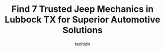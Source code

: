 ---
layout: ampstory
image: https://images.unsplash.com/photo-1532578498858-e21a39e0a449?ixlib=rb-4.0.3&ixid=MnwxMjA3fDB8MHxwaG90by1wYWdlfHx8fGVufDB8fHx8&auto=format&fit=crop&w=640&h=853&q=80
author: techidn
featured: false
description: Trust your vehicles maintenance and repairs to the 7 best Jeep Mechanic in Lubbock TX, USA. With their extensive experience, cutting-edge technology, and commitment to customer satisfaction
title: Find 7 Trusted Jeep Mechanics in Lubbock TX for Superior Automotive Solutions
cover:
   title: Find 7 Trusted Jeep Mechanics in Lubbock TX for Superior Automotive Solutions
   subtitle: Rickpate
   background: https://images.unsplash.com/photo-1532578498858-e21a39e0a449?ixlib=rb-4.0.3&ixid=MnwxMjA3fDB8MHxwaG90by1wYWdlfHx8fGVufDB8fHx8&auto=format&fit=crop&w=640&h=853&q=80

pages: 
 - layout: thirds
   top: <h1>#1 Monkey Mikes Auto Repair Inc.</h1>
   bottom: "<p>THE BEST mechanic in Lubbock. We take all 4 of our cars here and we have never had a bad experience with them or their work. Everyone is always so nice and honest that al</p>"
   background: https://www.knot35.com/toplist/wp-content/uploads/2023/06/best-jeep-mechanic-1-in-lubbock-tx-1685833928.jpeg
   backgroundblur: true
 - layout: thirds
   top: <h1>#2 Shepherds Auto Care</h1>
   bottom: "<p>7524 19th St, Lubbock, TX 79407, United States</p>"
   background: https://www.knot35.com/toplist/wp-content/uploads/2023/06/best-jeep-mechanic-2-in-lubbock-tx-1685833928.jpeg
   cta:
      link: https://www.knot35.com/toplist/find-7-trusted-jeep-mechanics-in-lubbock-tx-for-superior-automotive-solutions/
      text: Find 7 Trusted Jeep Mechanics in Lubbock TX for Superior Automotive Solutions
 - layout: thirds
   top: <h1>#3 Brandons Auto Repair & Diesel Service</h1>
   bottom: "<p>8509 Venita Ave, Lubbock, TX 79424, United States</p>"
   background: https://www.knot35.com/toplist/wp-content/uploads/2023/06/best-jeep-mechanic-3-in-lubbock-tx-1685833929.jpeg
   cta:
      link: https://www.knot35.com/toplist/find-7-trusted-jeep-mechanics-in-lubbock-tx-for-superior-automotive-solutions/
      text: Find 7 Trusted Jeep Mechanics in Lubbock TX for Superior Automotive Solutions
 - layout: thirds
   top: <h1>#4 Prock Automotive</h1>
   bottom: "<p>3334 34th St, Lubbock, TX 79410, United States</p>"
   background: https://images.unsplash.com/photo-1509114397022-ed747cca3f65?ixlib=rb-4.0.3&ixid=MnwxMjA3fDB8MHxwaG90by1wYWdlfHx8fGVufDB8fHx8&auto=format&fit=crop&w=640&h=853&q=80
   cta:
      link: https://www.knot35.com/toplist/find-7-trusted-jeep-mechanics-in-lubbock-tx-for-superior-automotive-solutions/
      text: Find 7 Trusted Jeep Mechanics in Lubbock TX for Superior Automotive Solutions
 - layout: thirds
   top: <h1>#5 American Auto Clinic</h1>
   bottom: "<p>2301 Marsha Sharp Fwy W, Lubbock, TX 79415, United States</p>"
   background: https://images.unsplash.com/photo-1547366785-564103df7e13?ixlib=rb-4.0.3&ixid=MnwxMjA3fDB8MHxwaG90by1wYWdlfHx8fGVufDB8fHx8&auto=format&fit=crop&w=640&h=853&q=80
   cta:
      link: https://www.knot35.com/toplist/find-7-trusted-jeep-mechanics-in-lubbock-tx-for-superior-automotive-solutions/
      text: Find 7 Trusted Jeep Mechanics in Lubbock TX for Superior Automotive Solutions
 - layout: thirds
   top: <h1>#6 Pope Automotive</h1>
   bottom: "<p>4418 50th St, Lubbock, TX 79414, United States</p>"
   background: https://images.unsplash.com/photo-1522441815192-d9f04eb0615c?ixlib=rb-4.0.3&ixid=MnwxMjA3fDB8MHxwaG90by1wYWdlfHx8fGVufDB8fHx8&auto=format&fit=crop&w=640&h=853&q=80
   cta:
      link: https://www.knot35.com/toplist/find-7-trusted-jeep-mechanics-in-lubbock-tx-for-superior-automotive-solutions/
      text: Find 7 Trusted Jeep Mechanics in Lubbock TX for Superior Automotive Solutions
 - layout: thirds
   top: <h1>#7 J Dees Import Garage</h1>
   bottom: "<p>1915 Texas Ave, Lubbock, TX 79411, United States</p>"
   background: https://images.unsplash.com/photo-1574169208507-84376144848b?ixlib=rb-4.0.3&ixid=MnwxMjA3fDB8MHxwaG90by1wYWdlfHx8fGVufDB8fHx8&auto=format&fit=crop&w=640&h=853&q=80
   cta:
      link: https://www.knot35.com/toplist/find-7-trusted-jeep-mechanics-in-lubbock-tx-for-superior-automotive-solutions/
      text: Find 7 Trusted Jeep Mechanics in Lubbock TX for Superior Automotive Solutions
 - layout: thirds
   middle: Continue reading...
   background: https://images.unsplash.com/photo-1608501821300-4f99e58bba77?ixlib=rb-4.0.3&ixid=MnwxMjA3fDB8MHxwaG90by1wYWdlfHx8fGVufDB8fHx8&auto=format&fit=crop&w=640&h=853&q=80
   cta:
      link: https://www.knot35.com/toplist/find-7-trusted-jeep-mechanics-in-lubbock-tx-for-superior-automotive-solutions/
      text: Find 7 Trusted Jeep Mechanics in Lubbock TX for Superior Automotive Solutions
      
---